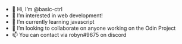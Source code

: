 - 👋 Hi, I’m @basic-ctrl
- 👀 I’m interested in web development!
- 🌱 I’m currently learning javascript
- 💞️ I’m looking to collaborate on anyone working on the Odin Project
- 📫 You can contact via robyn#9675 on discord

<!---
basic-ctrl/basic-ctrl is a ✨ special ✨ repository because its `README.md` (this file) appears on your GitHub profile.
You can click the Preview link to take a look at your changes.
--->

